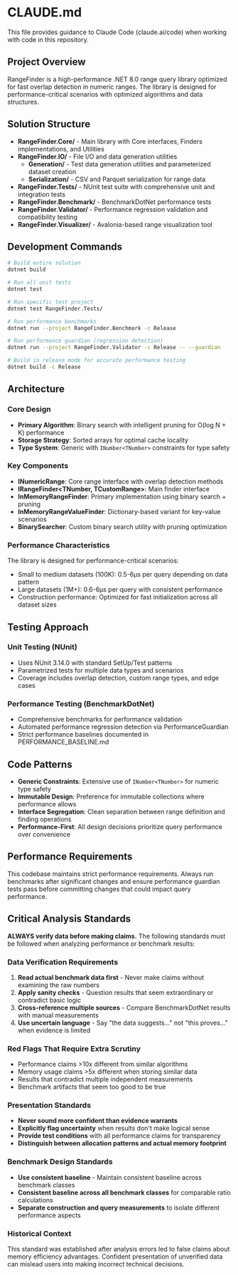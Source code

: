 # CLAUDE.md

This file provides guidance to Claude Code (claude.ai/code) when working with code in this repository.

## Project Overview

RangeFinder is a high-performance .NET 8.0 range query library optimized for fast overlap detection in numeric ranges. The library is designed for performance-critical scenarios with optimized algorithms and data structures.

## Solution Structure

- **RangeFinder.Core/** - Main library with Core interfaces, Finders implementations, and Utilities
- **RangeFinder.IO/** - File I/O and data generation utilities
  - **Generation/** - Test data generation utilities and parameterized dataset creation
  - **Serialization/** - CSV and Parquet serialization for range data
- **RangeFinder.Tests/** - NUnit test suite with comprehensive unit and integration tests
- **RangeFinder.Benchmark/** - BenchmarkDotNet performance tests
- **RangeFinder.Validator/** - Performance regression validation and compatibility testing
- **RangeFinder.Visualizer/** - Avalonia-based range visualization tool

## Development Commands

```bash
# Build entire solution
dotnet build

# Run all unit tests
dotnet test

# Run specific test project
dotnet test RangeFinder.Tests/

# Run performance benchmarks
dotnet run --project RangeFinder.Benchmark -c Release

# Run performance guardian (regression detection)
dotnet run --project RangeFinder.Validator -c Release -- --guardian

# Build in release mode for accurate performance testing
dotnet build -c Release
```

## Architecture

### Core Design
- **Primary Algorithm**: Binary search with intelligent pruning for O(log N + K) performance
- **Storage Strategy**: Sorted arrays for optimal cache locality
- **Type System**: Generic with `INumber<TNumber>` constraints for type safety

### Key Components
- **INumericRange<TNumber>**: Core range interface with overlap detection methods
- **IRangeFinder<TNumber, TCustomRange>**: Main finder interface
- **InMemoryRangeFinder**: Primary implementation using binary search + pruning
- **InMemoryRangeValueFinder**: Dictionary-based variant for key-value scenarios
- **BinarySearcher<T>**: Custom binary search utility with pruning optimization

### Performance Characteristics
The library is designed for performance-critical scenarios:
- Small to medium datasets (100K): 0.5-6μs per query depending on data pattern
- Large datasets (1M+): 0.6-6μs per query with consistent performance
- Construction performance: Optimized for fast initialization across all dataset sizes

## Testing Approach

### Unit Testing (NUnit)
- Uses NUnit 3.14.0 with standard SetUp/Test patterns
- Parametrized tests for multiple data types and scenarios
- Coverage includes overlap detection, custom range types, and edge cases

### Performance Testing (BenchmarkDotNet)
- Comprehensive benchmarks for performance validation
- Automated performance regression detection via PerformanceGuardian
- Strict performance baselines documented in PERFORMANCE_BASELINE.md

## Code Patterns

- **Generic Constraints**: Extensive use of `INumber<TNumber>` for numeric type safety
- **Immutable Design**: Preference for immutable collections where performance allows
- **Interface Segregation**: Clean separation between range definition and finding operations
- **Performance-First**: All design decisions prioritize query performance over convenience

## Performance Requirements

This codebase maintains strict performance requirements. Always run benchmarks after significant changes and ensure performance guardian tests pass before committing changes that could impact query performance.

## Critical Analysis Standards

**ALWAYS verify data before making claims.** The following standards must be followed when analyzing performance or benchmark results:

### Data Verification Requirements
1. **Read actual benchmark data first** - Never make claims without examining the raw numbers
2. **Apply sanity checks** - Question results that seem extraordinary or contradict basic logic
3. **Cross-reference multiple sources** - Compare BenchmarkDotNet results with manual measurements
4. **Use uncertain language** - Say "the data suggests..." not "this proves..." when evidence is limited

### Red Flags That Require Extra Scrutiny
- Performance claims >10x different from similar algorithms
- Memory usage claims >5x different when storing similar data
- Results that contradict multiple independent measurements
- Benchmark artifacts that seem too good to be true

### Presentation Standards
- **Never sound more confident than evidence warrants**
- **Explicitly flag uncertainty** when results don't make logical sense
- **Provide test conditions** with all performance claims for transparency
- **Distinguish between allocation patterns and actual memory footprint**

### Benchmark Design Standards
- **Use consistent baseline** - Maintain consistent baseline across benchmark classes
- **Consistent baseline across all benchmark classes** for comparable ratio calculations
- **Separate construction and query measurements** to isolate different performance aspects

### Historical Context
This standard was established after analysis errors led to false claims about memory efficiency advantages. Confident presentation of unverified data can mislead users into making incorrect technical decisions.